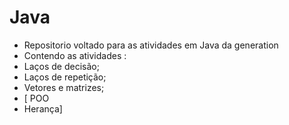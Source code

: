 # Java
- Repositorio voltado para as atividades em Java da generation
- Contendo as atividades :
- Laços de decisão;
- Laços de repetição;
- Vetores e matrizes;
- [ POO
- Herança]

